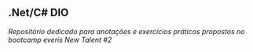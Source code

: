 ## .Net/C# DIO

 *Repositório dedicado para anotações e exercícios práticos propostos no bootcamp everis New Talent #2*
